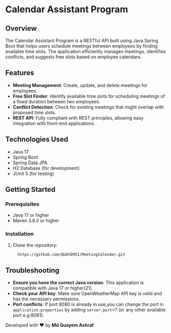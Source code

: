 # Calendar Assistant Program

## Overview

The Calendar Assistant Program is a RESTful API built using Java Spring Boot that helps users schedule meetings between employees by finding available time slots. The application efficiently manages meetings, identifies conflicts, and suggests free slots based on employee calendars.

## Features

- **Meeting Management**: Create, update, and delete meetings for employees.
- **Free Slot Finder**: Identify available time slots for scheduling meetings of a fixed duration between two employees.
- **Conflict Detection**: Check for existing meetings that might overlap with proposed time slots.
- **REST API**: Fully compliant with REST principles, allowing easy integration with front-end applications.

## Technologies Used

- Java 17
- Spring Boot
- Spring Data JPA
- H2 Database (for development)
- JUnit 5 (for testing)

## Getting Started

### Prerequisites

- Java 17 or higher
- Maven 3.6.0 or higher

### Installation

1. Clone the repository:
   ```bash
     https://github.com/QUAYEMX1/MeetingCalender.git
     ```


## Troubleshooting

- **Ensure you have the correct Java version**: This application is compatible with Java 17 or higher(21).
- **Check your API key**: Make sure OpenWeatherMap API key is valid and has the necessary permissions.
- **Port conflicts**: If port 8080 is already in use,you can change the port in `application.properties` by adding `server.port`=? (or any other available port e.g:8081).

Developed with ❤️ by **Md Quayem Ashraf**

